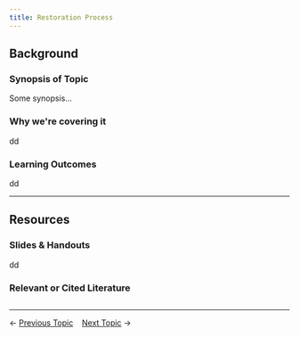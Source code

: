 ```yaml
---
title: Restoration Process
---
```


## Background

### Synopsis of Topic
Some synopsis...

### Why we're covering it
dd

### Learning Outcomes
dd

------
## Resources

### Slides & Handouts
dd

### Relevant or Cited Literature

##

----
← [Previous Topic]()      &nbsp;&nbsp;         [Next Topic]() →